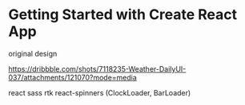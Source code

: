 # Getting Started with Create React App

original design

https://dribbble.com/shots/7118235-Weather-DailyUI-037/attachments/121070?mode=media


react
sass
rtk
react-spinners (ClockLoader, BarLoader)
